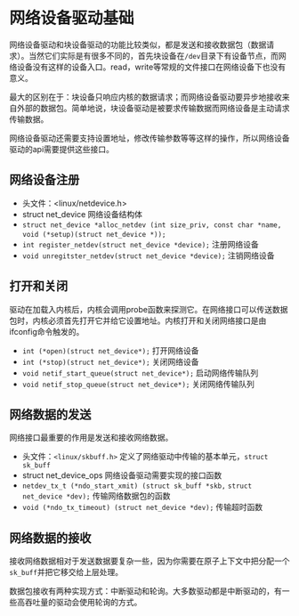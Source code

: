 # 网络设备驱动基础 #

网络设备驱动和块设备驱动的功能比较类似，都是发送和接收数据包（数据请求）。当然它们实际是有很多不同的，首先块设备在`/dev`目录下有设备节点，而网络设备没有这样的设备入口。read，write等常规的文件接口在网络设备下也没有意义。

最大的区别在于：块设备只响应内核的数据请求；而网络设备驱动要异步地接收来自外部的数据包。简单地说，块设备驱动是被要求传输数据而网络设备是主动请求传输数据。

网络设备驱动还需要支持设置地址，修改传输参数等等这样的操作，所以网络设备驱动的api需要提供这些接口。

## 网络设备注册 ##

* 头文件：<linux/netdevice.h>
* struct net_device 网络设备结构体
* `struct net_device *alloc_netdev (int size_priv, const char *name,`
				`void (*setup)(struct net_device *));`
* `int register_netdev(struct net_device *device);` 注册网络设备
* `void unregitster_netdev(struct net_device *device);` 注销网络设备

## 打开和关闭 ##

驱动在加载入内核后，内核会调用probe函数来探测它。在网络接口可以传送数据包时，内核必须首先打开它并给它设置地址。内核打开和关闭网络接口是由ifconfig命令触发的。

* `int (*open)(struct net_device*);` 打开网络设备
* `int (*stop)(struct net_device*);` 关闭网络设备
* `void netif_start_queue(struct net_device*);` 启动网络传输队列
* `void netif_stop_queue(struct net_device*);` 关闭网络传输队列

## 网络数据的发送 ##

网络接口最重要的作用是发送和接收网络数据。

* 头文件：`<linux/skbuff.h>` 定义了网络驱动中传输的基本单元，`struct sk_buff`
* struct net_device_ops 网络设备驱动需要实现的接口函数
* `netdev_tx_t (*ndo_start_xmit) (struct sk_buff *skb,`
	   `struct net_device *dev);` 传输网络数据包的函数
* `void (*ndo_tx_timeout) (struct net_device *dev);` 传输超时函数

## 网络数据的接收 ##

接收网络数据相对于发送数据要复杂一些，因为你需要在原子上下文中把分配一个`sk_buff`并把它移交给上层处理。

数据包接收有两种实现方式：中断驱动和轮询。大多数驱动都是中断驱动的，有一些高吞吐量的驱动会使用轮询的方式。
